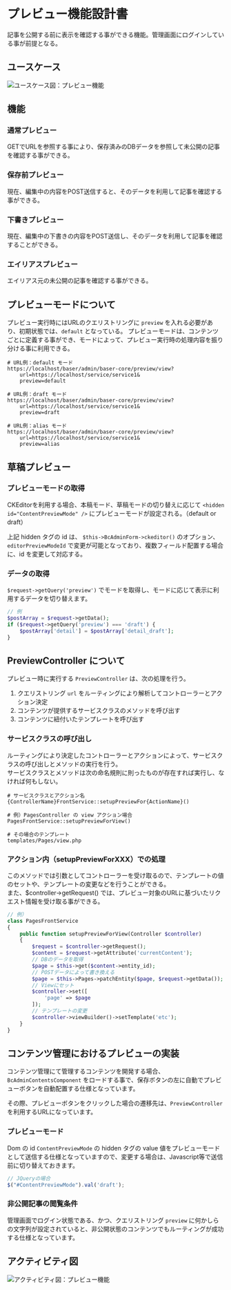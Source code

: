 # プレビュー機能設計書

記事を公開する前に表示を確認する事ができる機能。管理画面にログインしている事が前提となる。

 
## ユースケース
![ユースケース図：プレビュー機能](../../../svg/use_case/baser-core/preview.svg)

 
## 機能
### 通常プレビュー
GETでURLを参照する事により、保存済みのDBデータを参照して未公開の記事を確認する事ができる。

### 保存前プレビュー
現在、編集中の内容をPOST送信すると、そのデータを利用して記事を確認する事ができる。

### 下書きプレビュー
現在、編集中の下書きの内容をPOST送信し、そのデータを利用して記事を確認することができる。


### エイリアスプレビュー
エイリアス元の未公開の記事を確認する事ができる。

 
## プレビューモードについて
プレビュー実行時にはURLのクエリストリングに `preview` を入れる必要があり、初期状態では、`default` となっている。
プレビューモードは、コンテンツごとに定義する事ができ、モードによって、プレビュー実行時の処理内容を振り分ける事に利用できる。

```shell
# URL例：default モード
https://localhost/baser/admin/baser-core/preview/view?
    url=https://localhost/service/service1&
    preview=default
    
# URL例：draft モード
https://localhost/baser/admin/baser-core/preview/view?
    url=https://localhost/service/service1&
    preview=draft
    
# URL例：alias モード
https://localhost/baser/admin/baser-core/preview/view?
    url=https://localhost/service/service1&
    preview=alias
```

 
## 草稿プレビュー
### プレビューモードの取得
CKEditorを利用する場合、本稿モード、草稿モードの切り替えに応じて `<hidden id="ContentPreviewMode" />` にプレビューモードが設定される。（default or draft）
 
上記 hidden タグの id は、 `$this->BcAdminForm->ckeditor()` のオプション、`editorPreviewModeId` で変更が可能となっており、複数フィールド配置する場合に、id を変更して対応する。

### データの取得
`$request->getQuery('preview')` でモードを取得し、モードに応じて表示に利用するデータを切り替えます。

```php
// 例
$postArray = $request->getData();
if ($request->getQuery('preview') === 'draft') {
    $postArray['detail'] = $postArray['detail_draft'];
}
```

 
## PreviewController について
プレビュー時に実行する `PreviewController` は、次の処理を行う。

1. クエリストリング `url` をルーティングにより解析してコントローラーとアクション決定
2. コンテンツが提供するサービスクラスのメソッドを呼び出す
3. コンテンツに紐付いたテンプレートを呼び出す

### サービスクラスの呼び出し
ルーティングにより決定したコントローラーとアクションによって、サービスクラスの呼び出しとメソッドの実行を行う。  
サービスクラスとメソッドは次の命名規則に則ったものが存在すれば実行し、なければ何もしない。

```shell
# サービスクラスとアクション名
{ControllerName}FrontService::setupPreviewFor{ActionName}()

# 例）PagesController の view アクション場合
PagesFrontService::setupPreviewForView()

# その場合のテンプレート
templates/Pages/view.php
```

### アクション内（setupPreviewForXXX）での処理
このメソッドでは引数としてコントローラーを受け取るので、テンプレートの値のセットや、テンプレートの変更などを行うことができる。  
また、$controller->getRequest() では、プレビュー対象のURLに基づいたリクエスト情報を受け取る事ができる。

```php
// 例）
class PagesFrontService
{
    public function setupPreviewForView(Controller $controller)
    {
        $request = $controller->getRequest();
        $content = $request->getAttribute('currentContent');
        // DBのデータを取得
        $page = $this->get($content->entity_id);
        // POSTデータによって書き換える
        $page = $this->Pages->patchEntity($page, $request->getData());
        // Viewにセット
        $controller->set([
            'page' => $page
        ]);
        // テンプレートの変更
        $controller->viewBuilder()->setTemplate('etc');
    }
}
```

 
## コンテンツ管理におけるプレビューの実装
コンテンツ管理にて管理するコンテンツを開発する場合、`BcAdminContentsComponent` をロードする事で、保存ボタンの左に自動でプレビューボタンを自動配置する仕様となっています。

その際、プレビューボタンをクリックした場合の遷移先は、`PreviewController` を利用するURLになっています。

### プレビューモード

Dom の id `ContentPreviewMode` の hidden タグの value 値をプレビューモードとして送信する仕様となっていますので、変更する場合は、Javascript等で送信前に切り替えておきます。 

```javascript
// JQueryの場合
$("#ContentPreviewMode").val('draft');
```

### 非公開記事の閲覧条件
管理画面でログイン状態である、かつ、クエリストリング `preview` に何かしらの文字列が設定されていると、非公開状態のコンテンツでもルーティングが成功する仕様となっています。

 
## アクティビティ図

![アクティビティ図：プレビュー機能](../../../svg/activity/baser-core/common/preview.svg)

　
